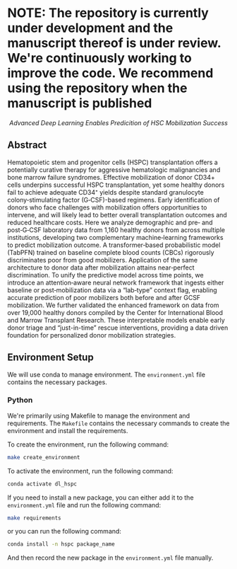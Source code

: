 # NOTE: The repository is currently under development and the manuscript thereof is under review. We're continuously working to improve the code. We recommend using the repository when the manuscript is published

<p align="center">
    <em> Advanced Deep Learning Enables Predicition of HSC Mobilization Success </em>
</p>

## Abstract

Hematopoietic stem and progenitor cells (HSPC) transplantation offers a potentially curative therapy for aggressive hematologic malignancies and bone marrow failure syndromes. Effective mobilization of donor CD34+ cells underpins successful HSPC transplantation, yet some healthy donors fail to achieve adequate CD34⁺ yields despite standard granulocyte colony‑stimulating factor (G‑CSF)-based regimens. Early identification of donors who face challenges with mobilization offers opportunities to intervene, and will likely lead to better overall transplantation outcomes and reduced healthcare costs. Here we analyze demographic and pre‑ and post‑G‑CSF laboratory data from 1,160 healthy donors from across multiple institutions, developing two complementary machine‑learning frameworks to predict mobilization outcome. A transformer‑based probabilistic model (TabPFN) trained on baseline complete blood counts (CBCs) rigorously discriminates poor from good mobilizers. Application of the same architecture to donor data after mobilization attains near‑perfect discrimination. To unify the predictive model across time points, we introduce an attention‑aware neural network framework that ingests either baseline or post‑mobilization data via a “lab‑type” context flag, enabling accurate prediction of poor mobilizers both before and after GCSF mobilization. We further validated the enhanced framework on data from over 19,000 healthy donors compiled by the Center for International Blood and Marrow Transplant Research. These interpretable models enable early donor triage and “just-in-time” rescue interventions, providing a data driven foundation for personalized donor mobilization strategies.

## Environment Setup

We will use conda to manage environment. The `environment.yml` file contains the necessary packages.

### Python

We're primarily using Makefile to manage the environment and requirements. The `Makefile` contains the necessary commands to create the environment and install the requirements.

To create the environment, run the following command:

```bash
make create_environment
```

To activate the environment, run the following command:

```bash
conda activate dl_hspc
```

If you need to install a new package, you can either add it to the `environment.yml` file and run the following command:

```bash
make requirements
```

or you can run the following command:

```bash
conda install -n hspc package_name
```

And then record the new package in the `environment.yml` file manually.
